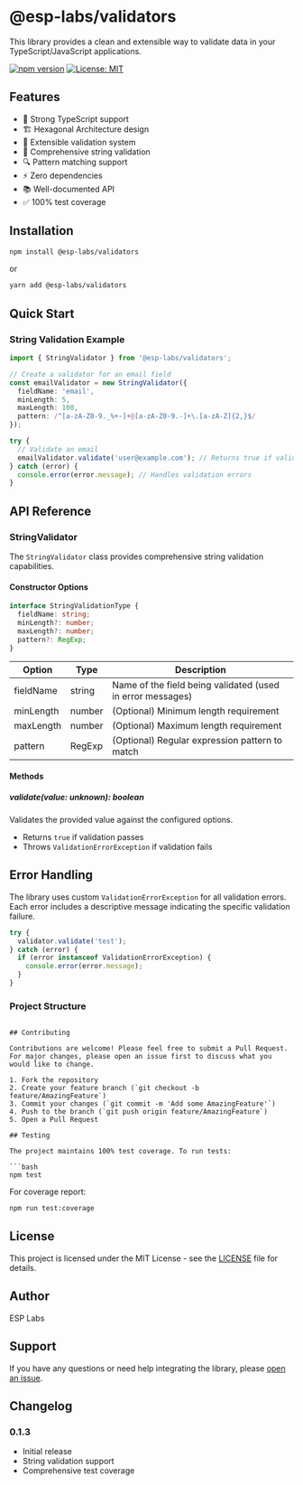 # @esp-labs/validators

This library provides a clean and extensible way to validate data in your TypeScript/JavaScript applications.

[![npm version](https://badge.fury.io/js/@esp-labs%2Fvalidators.svg)](https://www.npmjs.com/package/@esp-labs/validators)
[![License: MIT](https://img.shields.io/badge/License-MIT-yellow.svg)](https://opensource.org/licenses/MIT)

## Features

- 🎯 Strong TypeScript support
- 🏗️ Hexagonal Architecture design
- 🧩 Extensible validation system
- 📝 Comprehensive string validation
- 🔍 Pattern matching support
- ⚡ Zero dependencies
- 📚 Well-documented API
- ✅ 100% test coverage

## Installation

```bash
npm install @esp-labs/validators
```

or

```bash
yarn add @esp-labs/validators
```

## Quick Start

### String Validation Example

```typescript
import { StringValidator } from '@esp-labs/validators';

// Create a validator for an email field
const emailValidator = new StringValidator({
  fieldName: 'email',
  minLength: 5,
  maxLength: 100,
  pattern: /^[a-zA-Z0-9._%+-]+@[a-zA-Z0-9.-]+\.[a-zA-Z]{2,}$/
});

try {
  // Validate an email
  emailValidator.validate('user@example.com'); // Returns true if valid
} catch (error) {
  console.error(error.message); // Handles validation errors
}
```

## API Reference

### StringValidator

The `StringValidator` class provides comprehensive string validation capabilities.

#### Constructor Options

```typescript
interface StringValidationType {
  fieldName: string;
  minLength?: number;
  maxLength?: number;
  pattern?: RegExp;
}
```

| Option | Type | Description |
|--------|------|-------------|
| fieldName | string | Name of the field being validated (used in error messages) |
| minLength | number | (Optional) Minimum length requirement |
| maxLength | number | (Optional) Maximum length requirement |
| pattern | RegExp | (Optional) Regular expression pattern to match |

#### Methods

##### validate(value: unknown): boolean

Validates the provided value against the configured options.

- Returns `true` if validation passes
- Throws `ValidationErrorException` if validation fails

## Error Handling

The library uses custom `ValidationErrorException` for all validation errors. Each error includes a descriptive message indicating the specific validation failure.

```typescript
try {
  validator.validate('test');
} catch (error) {
  if (error instanceof ValidationErrorException) {
    console.error(error.message);
  }
}
```

### Project Structure

```

## Contributing

Contributions are welcome! Please feel free to submit a Pull Request. For major changes, please open an issue first to discuss what you would like to change.

1. Fork the repository
2. Create your feature branch (`git checkout -b feature/AmazingFeature`)
3. Commit your changes (`git commit -m 'Add some AmazingFeature'`)
4. Push to the branch (`git push origin feature/AmazingFeature`)
5. Open a Pull Request

## Testing

The project maintains 100% test coverage. To run tests:

```bash
npm test
```

For coverage report:

```bash
npm run test:coverage
```

## License

This project is licensed under the MIT License - see the [LICENSE](LICENSE) file for details.

## Author

ESP Labs

## Support

If you have any questions or need help integrating the library, please [open an issue](https://github.com/your-repo/issues).

## Changelog

### 0.1.3
- Initial release
- String validation support
- Comprehensive test coverage
